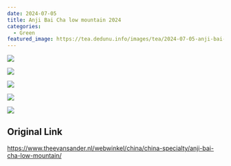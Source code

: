 ```yaml
---
date: 2024-07-05
title: Anji Bai Cha low mountain 2024 
categories:
  - Green
featured_image: https://tea.dedunu.info/images/tea/2024-07-05-anji-bai-cha-low-mountain-24-1.jpeg
---
```


![](https://tea.dedunu.info/images/tea/2024-07-05-anji-bai-cha-low-mountain-24-2.jpeg)

![](https://tea.dedunu.info/images/tea/2024-07-05-anji-bai-cha-low-mountain-24-3.jpeg)

![](https://tea.dedunu.info/images/tea/2024-07-05-anji-bai-cha-low-mountain-24-4.jpeg)

![](https://tea.dedunu.info/images/tea/2024-07-05-anji-bai-cha-low-mountain-24-5.jpeg)

![](https://tea.dedunu.info/images/tea/2024-07-05-anji-bai-cha-low-mountain-24-6.jpeg)

## Original Link

<https://www.theevansander.nl/webwinkel/china/china-specialty/anji-bai-cha-low-mountain/>
